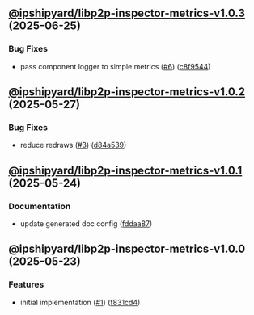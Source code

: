 ## [@ipshipyard/libp2p-inspector-metrics-v1.0.3](https://github.com/ipshipyard/js-libp2p-inspector/compare/@ipshipyard/libp2p-inspector-metrics-1.0.2...@ipshipyard/libp2p-inspector-metrics-1.0.3) (2025-06-25)

### Bug Fixes

* pass component logger to simple metrics ([#6](https://github.com/ipshipyard/js-libp2p-inspector/issues/6)) ([c8f9544](https://github.com/ipshipyard/js-libp2p-inspector/commit/c8f9544825e76ded96f1201ca18cd312bf31e962))

## [@ipshipyard/libp2p-inspector-metrics-v1.0.2](https://github.com/ipshipyard/js-libp2p-inspector/compare/@ipshipyard/libp2p-inspector-metrics-1.0.1...@ipshipyard/libp2p-inspector-metrics-1.0.2) (2025-05-27)

### Bug Fixes

* reduce redraws ([#3](https://github.com/ipshipyard/js-libp2p-inspector/issues/3)) ([d84a539](https://github.com/ipshipyard/js-libp2p-inspector/commit/d84a539857fff209f488030c325f63a1dbfd21c0))

## [@ipshipyard/libp2p-inspector-metrics-v1.0.1](https://github.com/ipshipyard/js-libp2p-inspector/compare/@ipshipyard/libp2p-inspector-metrics-1.0.0...@ipshipyard/libp2p-inspector-metrics-1.0.1) (2025-05-24)

### Documentation

* update generated doc config ([fddaa87](https://github.com/ipshipyard/js-libp2p-inspector/commit/fddaa87f25c70e39a993b766bc2a3ceacad120b8))

## @ipshipyard/libp2p-inspector-metrics-v1.0.0 (2025-05-23)

### Features

* initial implementation ([#1](https://github.com/ipshipyard/js-libp2p-inspector/issues/1)) ([f831cd4](https://github.com/ipshipyard/js-libp2p-inspector/commit/f831cd4e7eff8f10db7c44a3b111dc46ff4892a7))
